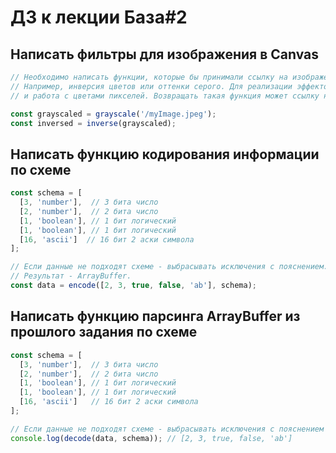 # ДЗ к лекции База#2

## Написать фильтры для изображения в Canvas

   ```js
   // Необходимо написать функции, которые бы принимали ссылку на изображение или canvas и применяла бы к нему один из эффектов.
   // Например, инверсия цветов или оттенки серого. Для реализации эффектов, необходимо использовать методы Canvas getImageData/putImageData
   // и работа с цветами пикселей. Возвращать такая функция может ссылку на Canvas или ImageData.
   
   const grayscaled = grayscale('/myImage.jpeg');
   const inversed = inverse(grayscaled);
   ```

## Написать функцию кодирования информации по схеме

   ```js
   const schema = [
     [3, 'number'],  // 3 бита число
     [2, 'number'],  // 2 бита число
     [1, 'boolean'], // 1 бит логический
     [1, 'boolean'], // 1 бит логический
     [16, 'ascii']  // 16 бит 2 аски символа
   ];
   
   // Если данные не подходят схеме - выбрасывать исключения с пояснением.
   // Результат - ArrayBuffer.
   const data = encode([2, 3, true, false, 'ab'], schema);
   ```

## Написать функцию парсинга ArrayBuffer из прошлого задания по схеме

   ```js
   const schema = [
     [3, 'number'],  // 3 бита число
     [2, 'number'],  // 2 бита число
     [1, 'boolean'], // 1 бит логический
     [1, 'boolean'], // 1 бит логический
     [16, 'ascii']   // 16 бит 2 аски символа
   ];
   
   // Если данные не подходят схеме - выбрасывать исключения с пояснением
   console.log(decode(data, schema)); // [2, 3, true, false, 'ab']
   ```
